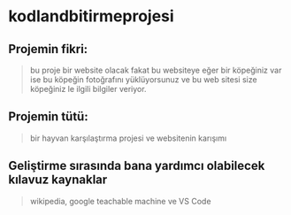 # kodlandbitirmeprojesi
## Projemin fikri:
>bu proje bir website olacak fakat bu websiteye eğer bir köpeğiniz var ise bu köpeğin fotoğrafını yüklüyorsunuz ve bu web sitesi size köpeğiniz le ilgili bilgiler veriyor.
## Projemin tütü:
>bir hayvan karşılaştırma projesi ve websitenin karışımı
## Geliştirme sırasında bana yardımcı olabilecek kılavuz kaynaklar
>wikipedia, google teachable machine ve VS Code
